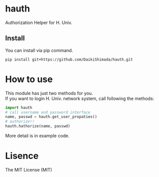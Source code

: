 # hauth
Authorization Helper for H. Univ.

## Install
You can install via pip command.
```
pip install git+https://github.com/DaikiShimada/hauth.git
```

# How to use
This module has just two methods for you.  
If you want to login H. Univ. network system, call following the methods:
```python
import hauth
# call username and password interface
name, passwd = hauth.get_user_propaties()
# authorize!!
hauth.hathorize(name, passwd)
```

More detail is in example code.

# Lisence
The MIT License (MIT)

